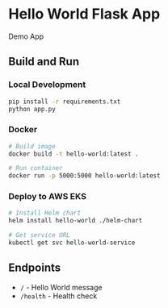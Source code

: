 # Hello World Flask App

Demo App

## Build and Run

### Local Development
```bash
pip install -r requirements.txt
python app.py
```

### Docker
```bash
# Build image
docker build -t hello-world:latest .

# Run container
docker run -p 5000:5000 hello-world:latest
```

### Deploy to AWS EKS
```bash
# Install Helm chart
helm install hello-world ./helm-chart

# Get service URL
kubectl get svc hello-world-service
```

## Endpoints
- `/` - Hello World message
- `/health` - Health check
